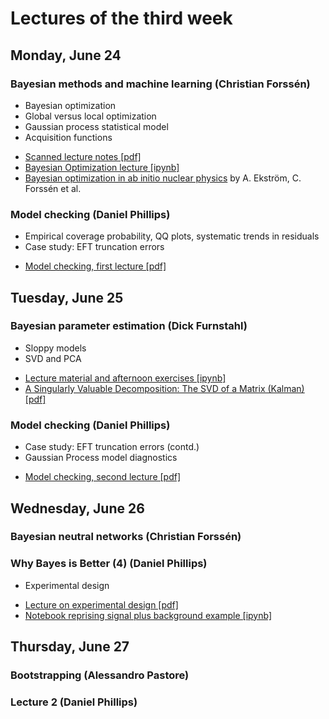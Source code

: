 # Lectures of the third week

## Monday, June 24

### Bayesian methods and machine learning (Christian Forss&eacute;n)
- Bayesian optimization 
- Global versus local optimization
- Gaussian process statistical model
- Acquisition functions
* [Scanned lecture notes [pdf]](https://github.com/NuclearTalent/Bayes2019/blob/master/topics/bayesian-methods-and-machine-learning/Lecture_M3a_cf.pdf)
* [Bayesian Optimization lecture [ipynb]](https://github.com/NuclearTalent/Bayes2019/blob/master/topics/bayesian-methods-and-machine-learning/BayesOpt.ipynb)
* [Bayesian optimization in ab initio nuclear physics](https://iopscience.iop.org/article/10.1088/1361-6471/ab2b14) by A. Ekström, C. Forssén et al.


### Model checking (Daniel Phillips)
- Empirical coverage probability, QQ plots, systematic trends in residuals
- Case study: EFT truncation errors 
* [Model checking, first lecture [pdf]](https://github.com/NuclearTalent/Bayes2019/blob/master/topics/model-checking/TALENT_M3b.pdf)




## Tuesday, June 25

### Bayesian parameter estimation (Dick Furnstahl)
- Sloppy models
- SVD and PCA
* [Lecture material and afternoon exercises [ipynb]](https://github.com/NuclearTalent/Bayes2019/blob/master/topics/bayesian-parameter-estimation/linear_algebra_games_I.ipynb)
* [A Singularly Valuable Decomposition: The SVD of a Matrix (Kalman) [pdf]](https://github.com/NuclearTalent/Bayes2019/blob/master/topics/bayesian-parameter-estimation/SVD-Dan-Kalman.pdf)



### Model checking (Daniel Phillips)
- Case study: EFT truncation errors (contd.)
- Gaussian Process model diagnostics
* [Model checking, second lecture [pdf]](https://github.com/NuclearTalent/Bayes2019/blob/master/topics/model-checking/TALENT_T3b.pdf)



## Wednesday, June 26

### Bayesian neutral networks (Christian Forss&eacute;n)

### Why Bayes is Better (4) (Daniel Phillips)
- Experimental design
* [Lecture on experimental design [pdf]](https://github.com/NuclearTalent/Bayes2019/blob/master/topics/why-bayes-is-better/TALENT_W3b.pdf)
* [Notebook reprising signal plus background example [ipynb]](https://github.com/NuclearTalent/Bayes2019/blob/master/topics/why-bayes-is-better/experimental-design.ipynb)




## Thursday, June 27

### Bootstrapping (Alessandro Pastore)

### Lecture 2 (Daniel Phillips)

